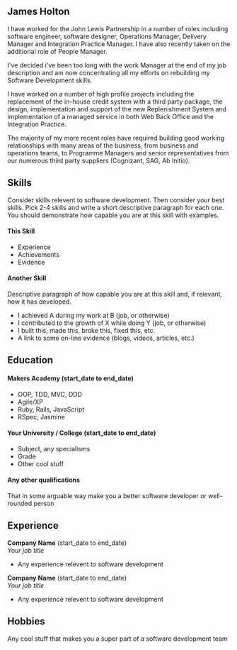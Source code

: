 ## James Holton

I have worked for the John Lewis Partnership in a number of roles including software engineer, software designer, Operations Manager, Delivery Manager and Integration Practice Manager.  I have also recently taken on the additional role of People Manager.

I've decided i've been too long with the work Manager at the end of my job description and am now concentrating all my efforts on rebuilding my Software Development skills.

I have worked on a number of high profile projects including the replacement of the in-house credit system with a third party package, the design, implementation and support of the new Replenishment System and implementation of a managed service in both Web Back Office and the Integration Practice.

The majority of my more recent roles have required building good working relationships with many areas of the business, from business and operations teams, to Programme Managers and senior representatives from our numerous third party suppliers (Cognizant, SAG, Ab Initio).


## Skills

Consider skills relevent to software development. Then consider your best skills. Pick 2-4 skills and write a short descriptive paragraph for each one. You should demonstrate how capable you are at this skill with examples.

#### This Skill

- Experience
- Achievements
- Evidence

#### Another Skill

Descriptive paragraph of how capable you are at this skill and, if relevant, how it has developed.

- I achieved A during my work at B (job, or otherwise)
- I contributed to the growth of X while doing Y (job, or otherwise)
- I built this, made this, broke this, fixed this, etc.
- A link to some on-line evidence (blogs, videos, articles, etc.)

## Education

#### Makers Academy (start_date to end_date)

- OOP, TDD, MVC, DDD
- Agile/XP
- Ruby, Rails, JavaScript
- RSpec, Jasmine

#### Your University / College (start_date to end_date)

- Subject, any specialisms
- Grade
- Other cool stuff

#### Any other qualifications

That in some arguable way make you a better software developer or well-rounded person

## Experience

**Company Name** (start_date to end_date)    
*Your job title*  
- Any experience relevent to software development

**Company Name** (start_date to end_date)   
*Your job title*  
- Any experience relevent to software development

## Hobbies

Any cool stuff that makes you a super part of a software development team
